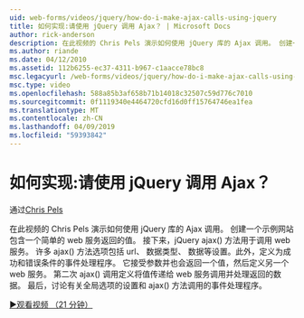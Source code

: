 ```yaml
---
uid: web-forms/videos/jquery/how-do-i-make-ajax-calls-using-jquery
title: 如何实现:请使用 jQuery 调用 Ajax？ | Microsoft Docs
author: rick-anderson
description: 在此视频的 Chris Pels 演示如何使用 jQuery 库的 Ajax 调用。 创建一个示例网站包含一个简单的 web 服务，它将返回...
ms.author: riande
ms.date: 04/12/2010
ms.assetid: 112b6255-ec37-4311-b967-c1aacce78bc8
msc.legacyurl: /web-forms/videos/jquery/how-do-i-make-ajax-calls-using-jquery
msc.type: video
ms.openlocfilehash: 588a85b3af658b71b14018c32507c59d776c7010
ms.sourcegitcommit: 0f1119340e4464720cfd16d0ff15764746ea1fea
ms.translationtype: MT
ms.contentlocale: zh-CN
ms.lasthandoff: 04/09/2019
ms.locfileid: "59393842"
---
```

# <a name="how-do-i-make-ajax-calls-using-jquery"></a>如何实现:请使用 jQuery 调用 Ajax？

通过[Chris Pels](https://twitter.com/chrispels)

在此视频的 Chris Pels 演示如何使用 jQuery 库的 Ajax 调用。 创建一个示例网站包含一个简单的 web 服务返回的值。 接下来，jQuery ajax() 方法用于调用 web 服务。 许多 ajax() 方法选项包括 url、 数据类型、 数据等设置。此外，定义为成功和错误条件的事件处理程序。 它接受参数并也会返回一个值，然后定义另一个 web 服务。 第二次 ajax() 调用定义将值传递给 web 服务调用并处理返回的数据。 最后，讨论有关全局选项的设置和 ajax() 方法调用的事件处理程序。

[&#9654;观看视频 （21 分钟）](https://channel9.msdn.com/Blogs/ASP-NET-Site-Videos/how-do-i-make-ajax-calls-using-jquery)
